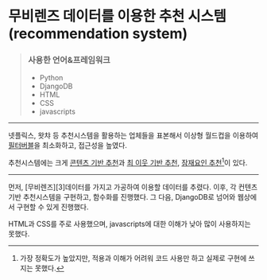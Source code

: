 # 무비렌즈 데이터를 이용한 추천 시스템(recommendation system)

>###  사용한 언어&프레임워크
> * Python
>  * DjangoDB
>  * HTML
>  * CSS
>  * javascripts

-----

넷플릭스, 왓챠 등 추천시스템을 활용하는 업체들을 표본해서 이상형 월드컵을 이용하여 [필터버블][1]을 최소화하고, 접근성을 높였다.

추천시스템에는 크게 [콘텐츠 기반 추천][2]과 [최 이웃 기반 추천][2], [잠재요인 추천][2][^잠재요인]이 있다.

---
먼저, [무비렌즈][3]데이터를 가지고 가공하여 이용할 데이터를 추렸다. 이후, 각 컨텐츠 기반 추천시스템을 구현하고, 함수화를 진행했다. 그 다음, DjangoDB로 넘어와 웹상에서 구현할 수 있게 진행했다.

HTML과 CSS를 주로 사용했으며, javascripts에 대한 이해가 낮아 많이 사용하지는 못했다.




[1]:(https://terms.naver.com/entry.nhn?docId=5807275&cid=59277&categoryId=65525)
[2]:(https://john-analyst.medium.com/%EC%B6%94%EC%B2%9C-%EC%8B%9C%EC%8A%A4%ED%85%9C-recommendation-system-%EC%9D%B4%EB%9E%80-111e315f8256)

[^잠재요인]: 가장 정확도가 높았지만, 적용과 이해가 어려워 코드 사용만 하고 실제로 구현에 쓰지는 못했다.
